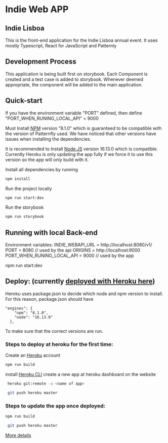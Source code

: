 # Indie Web APP

## Indie Lisboa
This is the front-end application for the Indie Lisboa annual event.
It uses mostly Typescript, React for JavaScript and Patternly

## Development Process

This application is being built first on storybook. Each Component is created and a test case is added to storybook.
Whenever deemed appropriate, the component will be added to the main application.


## Quick-start
If you have the environment variable "PORT" defined, then define "PORT_WHEN_RUNING_LOCAL_API" = 9000

Must Install [NPM](https://www.npmjs.com/) version "8.1.0" which is guaranteed to be compatible with the version of Patternfly used. We have noticed that other versions have issues when installing the dependencies.

It is recommended to Install [Node.JS](https://nodejs.org/en/) version 16.13.0 which is compatible.
Currently Heroku is only updating the app fully if we force it to use this version so the app will only build with it.


Install all dependencies by running
```bash
npm install
```

Run the project locally
```bash
npm run start:dev
```

Run the storybook
```bash
npm run storybook
```

## Running with local Back-end
Environment variables:
INDIE_WEBAPI_URL = http://localhost:8080/v1/
PORT = 8080 // used by the api
ORIGINS = http://localhost:9000
PORT_WHEN_RUNING_LOCAL_API = 9000 // used by the app


npm run start:dev


## Deploy: (currently [deployed with Heroku here](https://indielx-pf.herokuapp.com/))

Heroku uses package.json to decide which node and npm version to install.
For this reason, package.json should have 
```
"engines": {
    "npm": "8.1.0",
    "node": "16.13.0"
  },
```
To make sure that the correct versions are run.


### Steps to deploy at heroku for the first time:

Create an [Heroku](https://www.heroku.com/) account
```bash
npm run build
```
install [Heroku CLI](https://devcenter.heroku.com/articles/heroku-cli)
create a new app at heroku dashboard on the website
```bash
 heroku git:remote -a <name of app>
```
```bash
 git push heroku master
```

### Steps to update the app once deployed:
```bash
npm run build
```
```bash
 git push heroku master
```

[More details](./docs/info.md)